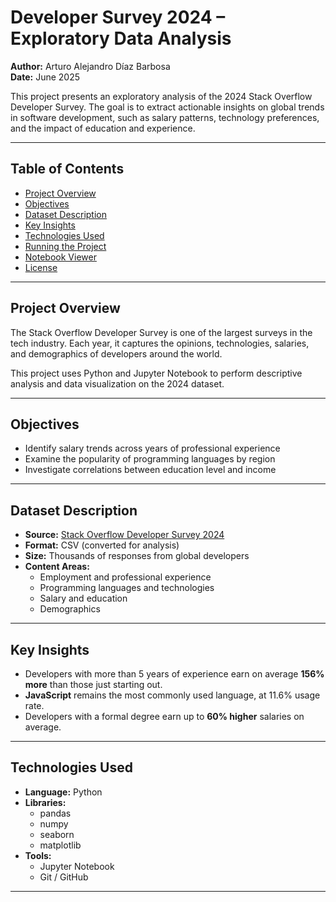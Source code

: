 # Developer Survey 2024 – Exploratory Data Analysis

**Author:** Arturo Alejandro Díaz Barbosa  
**Date:** June 2025

This project presents an exploratory analysis of the 2024 Stack Overflow Developer Survey. The goal is to extract actionable insights on global trends in software development, such as salary patterns, technology preferences, and the impact of education and experience.

---

## Table of Contents

- [Project Overview](#project-overview)
- [Objectives](#objectives)
- [Dataset Description](#dataset-description)
- [Key Insights](#key-insights)
- [Technologies Used](#technologies-used)
- [Running the Project](#running-the-project)
- [Notebook Viewer](#notebook-viewer)
- [License](#license)

---

## Project Overview

The Stack Overflow Developer Survey is one of the largest surveys in the tech industry. Each year, it captures the opinions, technologies, salaries, and demographics of developers around the world.

This project uses Python and Jupyter Notebook to perform descriptive analysis and data visualization on the 2024 dataset.

---

## Objectives

- Identify salary trends across years of professional experience
- Examine the popularity of programming languages by region
- Investigate correlations between education level and income

---

## Dataset Description

- **Source:** [Stack Overflow Developer Survey 2024](https://survey.stackoverflow.co/2024/)
- **Format:** CSV (converted for analysis)
- **Size:** Thousands of responses from global developers
- **Content Areas:**
  - Employment and professional experience
  - Programming languages and technologies
  - Salary and education
  - Demographics

---

## Key Insights

- Developers with more than 5 years of experience earn on average **156% more** than those just starting out.
- **JavaScript** remains the most commonly used language, at 11.6% usage rate.
- Developers with a formal degree earn up to **60% higher** salaries on average.

---

## Technologies Used

- **Language:** Python
- **Libraries:**  
  - pandas  
  - numpy  
  - seaborn  
  - matplotlib
- **Tools:**  
  - Jupyter Notebook  
  - Git / GitHub

---

